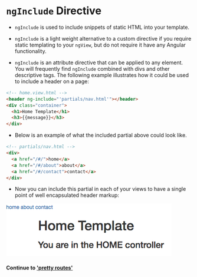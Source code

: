 # `ngInclude` Directive
* `ngInclude` is used to include snippets of static HTML into your template.
  
* `ngInclude` is a light weight alternative to a custom directive if you require static templating to your `ngView`, but do not require it have any Angular functionality.
  
* `ngInclude` is an attribute directive that can be applied to any element. You will frequently find `ngInclude` combined with divs and other descriptive tags. The following example illustrates how it could be used to include a header on a page:
  
```html
<!-- home.view.html -->
<header ng-include="'partials/nav.html'"></header>
<div class="container">
  <h1>Home Template</h1>
  <h3>{{message}}</h3>
</div>
```
  
* Below is an example of what the included partial above could look like.
  
```html
<!-- partials/nav.html -->
<div>
  <a href="/#/">home</a>
  <a href="/#/about">about</a>
  <a href="/#/contact">contact</a>
</div>
```
  
* Now you can include this partial in each of your views to have a single point of well encapsulated header markup:
  
![include example](../imgs/ng_include.png)

#### Continue to ['pretty routes'](8_pretty_routes.md)